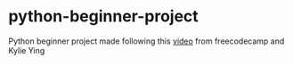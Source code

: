 # python-beginner-project
Python beginner project made following this <a href= "https://www.youtube.com/watch?v=8ext9G7xspg">video</a> from freecodecamp and Kylie Ying
